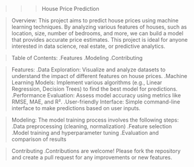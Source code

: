 >>>House Price Prediction


>Overview:
   This project aims to predict house prices using machine learning techniques. By analyzing various features of houses, such as location, size,
number of bedrooms, and more, we can build a model that provides accurate price estimates.
This project is ideal for anyone interested in data science, real estate, or predictive analytics.



>Table of Contents:
  .Features
  .Modeling
  .Contributing



>Features:
 .Data Exploration: Visualize and analyze datasets to understand the impact of different features on house prices.
 .Machine Learning Models: Implement various algorithms (e.g., Linear Regression, Decision Trees) to find the best model for predictions.
 .Performance Evaluation: Assess model accuracy using metrics like RMSE, MAE, and R².
 .User-friendly Interface: Simple command-line interface to make predictions based on user inputs.



>Modeling:
   The model training process involves the following steps:
      .Data preprocessing (cleaning, normalization)
      .Feature selection
      .Model training and hyperparameter tuning
      .Evaluation and comparison of results



>Contributing
   .Contributions are welcome! Please fork the repository and create a pull request for any improvements or new features.
